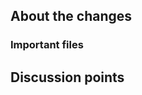 <!--
Thanks for creating a PR!
To make it easier for reviewers and everyone else to understand your PR, please add some relevant content to the headings below.
Feel free to delete sections that you don't think are relevant.
-->

<!--
Describe the changes introduced. 
- What are they and why are they being introduced? 
- If the changes are visual, consider adding screenshots or steps to see the changes.
- Write "Closes #issue" if this PR has an issue it closes.
--> 
## About the changes

<!--
If the PR is big:
- Where should a reviewer start looking to get an overview of the changes?
- Are any files particularly important? 
-->
### Important files

<!--
Anything about the PR you'd like to discuss? Got any questions or doubts?
-->
## Discussion points

